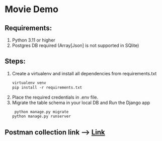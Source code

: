 # Movie Demo

## Requirements:
1) Python 3.11 or higher
2) Postgres DB required (Array[Json] is not supported in SQlite)

## Steps:
1) Create a virtualenv and install all dependencies from requirements.txt
     ```markdown
    virtualenv venv
    pip install -r requirements.txt 
    ```
2) Place the required credentials in .env file.
3) Migrate the table schema in your local DB and Run the Django app
   ```markdown
    python manage.py migrate
   python manage.py runserver
    ```

## Postman collection link --> [Link](https://drive.google.com/file/d/1px2rL2RjacamRUrhAUFT2w9Mnz-fvqwU/view?usp=sharing)
